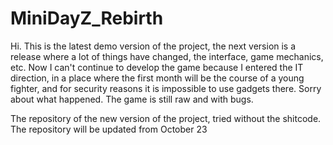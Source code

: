 # MiniDayZ_Rebirth
 
Hi. This is the latest demo version of the project, the next version is a release where a lot of things have changed, the interface, game mechanics, etc. Now I can't continue to develop the game because I entered the IT direction, in a place where the first month will be the course of a young fighter, and for security reasons it is impossible to use gadgets there. Sorry about what happened. The game is still raw and with bugs.

The repository of the new version of the project, tried without the shitcode. The repository will be updated from October 23

